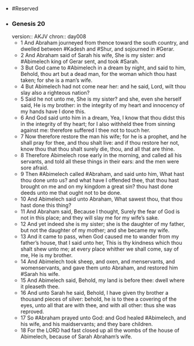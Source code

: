 - #Reserved
- ### Genesis 20
  version:: AKJV
  chron:: day008
	- 1 And Abraham journeyed from thence toward the south country, and dwelled  between #Kadesh and #Shur, and sojourned in #Gerar.
	- 2 And Abraham said of Sarah his wife, She is my sister: and #Abimelech king of Gerar sent, and took #Sarah.
	- 3 But God came to #Abimelech in a dream by night, and said to him, Behold, thou art but a dead man, for the woman which thou hast taken; for she is a man’s wife.
	- 4 But Abimelech had not come near her: and he said, Lord, wilt thou slay also a righteous nation?
	- 5 Said he not unto me, She is my sister? and she, even she herself said, He is my brother: in the integrity of my heart and innocency of my hands have I done this.
	- 6 And God said unto him in a dream, Yea, I know that thou didst this in the integrity of thy heart; for I also withheld thee from sinning against me: therefore suffered I thee not to touch her.
	- 7 Now therefore restore the man his wife; for he is a prophet, and he shall pray for thee, and thou shalt live: and if thou restore her not, know thou that thou shalt surely die, thou, and all that are thine.
	- 8 Therefore Abimelech rose early in the morning, and called all his servants, and told all these things in their ears: and the men were sore afraid.
	- 9 Then #Abimelech called #Abraham, and said unto him, What hast thou done unto us? and what have I offended thee, that thou hast brought on me and on my kingdom a great sin? thou hast done deeds unto me that ought not to be done.
	- 10 And Abimelech said unto Abraham, What sawest thou, that thou hast done this thing?
	- 11 And Abraham said, Because I thought, Surely the fear of God is not in this place; and they will slay me for my wife’s sake.
	- 12 And yet indeed she is my sister; she is the daughter of my father, but not the daughter of my mother; and she became my wife.
	- 13 And it came to pass, when God caused me to wander from my father’s house, that I said unto her, This is thy kindness which thou shalt shew unto me; at every place whither we shall come, say of me, He is my brother.
	- 14 And Abimelech took sheep, and oxen, and menservants, and womenservants, and gave them unto Abraham, and restored him #Sarah his wife.
	- 15 And Abimelech said, Behold, my land is before thee: dwell where it pleaseth thee.
	- 16 And unto Sarah he said, Behold, I have given thy brother a thousand pieces of silver: behold, he is to thee a covering of the eyes, unto all that are with thee, and with all other: thus she was reproved.
	- 17 So #Abraham prayed unto God: and God healed #Abimelech, and his wife, and his maidservants; and they bare children.
	- 18 For the LORD had fast closed up all the wombs of the house of Abimelech, because of Sarah Abraham’s wife.